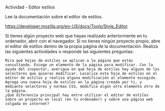 Actividad - Editor estilos

Lee la documentación sobre el editor de estilos.

https://developer.mozilla.org/en-US/docs/Tools/Style_Editor

Si tienes algún proyecto web que hayas realizado anteriormente en tu ordenador, abrir con el navegador. Si no tienes ningún proyecto propio, abre el editor de estilos dentro de la propia página de la documentación. Realiza las siguientes actividades o responde las siguientes preguntas:

    Mira qué hojas de estilos se aplican a la página que estás consultando. Escoge un elemento de la página para modificar. Con la ayuda del inspector, averigua en qué hoja de estilos hay alguno de los selectores que quieras modificar. Localiza esta hoja de estilos en el editor de estilos y realiza alguna modificación al elemento escogido.
    Agrega una nueva hoja de estilos en la página creada por ti, y mediante selectores y normas CSS, modifica algún otro elemento otro de la página.
    ¿Qué diferencia principal hay entre utilizar el editor de estilos sobre un proyecto en local (en tu ordenador) y sobre una página web colgada en internet?
